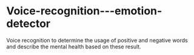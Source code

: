 # Voice-recognition---emotion-detector
Voice recognition to determine the usage of positive and negative words and describe the mental health based on these result.

